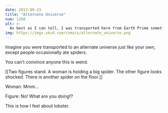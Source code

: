 ```yaml
---
date: 2013-09-23
title: "Alternate Universe"
num: 1268
alt: >-
  As best as I can tell, I was transported here from Earth Prime sometime in the late 1990s. Your universe is identical in every way, except for the lobster thing and the thing where some of you occasionally change your clocks for some reason.
img: https://imgs.xkcd.com/comics/alternate_universe.png
---
```

Imagine you were transported to an alternate universe just like your own, except people occasionally ate spiders. 

You can't convince anyone this is weird. 

[[Two figures stand. A woman is holding a big spider. The other figure looks shocked. There is another spider on the floor.]]

Woman: Mmm...

Figure: No! What are you *doing*!?

This is how I feel about lobster.

